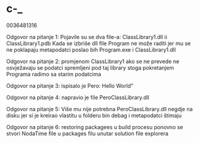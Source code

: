 # c-_
0036481316


Odgovor na pitanje 1:
  Pojavile su se dva file-a: ClassLibrary1.dll ii ClassLibrary1.pdb
  Kada se izbriše dll file Program ne može raditi jer mu se ne poklapaju metapodatci
  poslao bih Program.exe i ClassLibrary1.dll
  
Odgovor na pitanje 2:
  promjenom ClassLibrary1 ako se ne prevede ne osvježavaju se podatci spremljeni pod taj library
  stoga pokretanjem Programa radimo sa starim podatcima
  
Odgovor na pitanje 3:
  ispisalo je Pero: Hello World"
  
  
Odgovor na pitanje 4:
  napravio je file PeroClassLibrary.dll
  
Odgovor na pitanje 5:
  Više mu nije potrebna PeroClassLibrary.dll negdje na disku jer si je kreirao vlastitu u folderu bin debag i metapodatci štimaju

Odgovor na pitanje 6:
  restoring packagees u build procesu
  ponovno se stvori NodaTime file u packages filu unutar solution file explorera 
